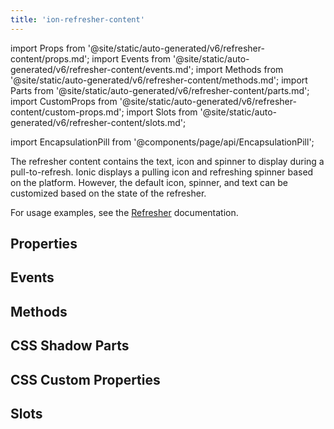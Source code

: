 ```yaml
---
title: 'ion-refresher-content'
---
```


import Props from '@site/static/auto-generated/v6/refresher-content/props.md';
import Events from '@site/static/auto-generated/v6/refresher-content/events.md';
import Methods from '@site/static/auto-generated/v6/refresher-content/methods.md';
import Parts from '@site/static/auto-generated/v6/refresher-content/parts.md';
import CustomProps from '@site/static/auto-generated/v6/refresher-content/custom-props.md';
import Slots from '@site/static/auto-generated/v6/refresher-content/slots.md';

import EncapsulationPill from '@components/page/api/EncapsulationPill';

The refresher content contains the text, icon and spinner to display during a pull-to-refresh. Ionic displays a pulling icon and refreshing spinner based on the platform. However, the default icon, spinner, and text can be customized based on the state of the refresher.

For usage examples, see the [Refresher](/docs/api/refresher) documentation.

## Properties

<Props />

## Events

<Events />

## Methods

<Methods />

## CSS Shadow Parts

<Parts />

## CSS Custom Properties

<CustomProps />

## Slots

<Slots />

